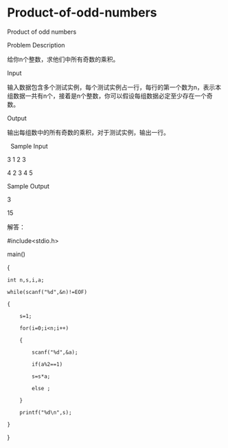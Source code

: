 # Product-of-odd-numbers

Product of odd numbers

Problem Description

给你n个整数，求他们中所有奇数的乘积。 


Input

输入数据包含多个测试实例，每个测试实例占一行，每行的第一个数为n，表示本组数据一共有n个，接着是n个整数，你可以假设每组数据必定至少存在一个奇数。 


Output

输出每组数中的所有奇数的乘积，对于测试实例，输出一行。

 
Sample Input

3 1 2 3

4 2 3 4 5 


Sample Output

3

15


解答：

#include<stdio.h>

main()

{

    int n,s,i,a;
    
    while(scanf("%d",&n)!=EOF)
    
    {
    
        s=1;
        
        for(i=0;i<n;i++)
        
        {
        
            scanf("%d",&a);
            
            if(a%2==1)
            
            s=s*a;
            
            else ;
            
        }
        
        printf("%d\n",s);
        
    }
    
}

